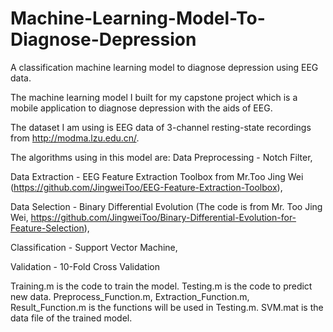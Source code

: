 # Machine-Learning-Model-To-Diagnose-Depression
A classification machine learning model to diagnose depression using EEG data.

The machine learning model I built for my capstone project which is a mobile application to diagnose depression with the aids of EEG.

The dataset I am using is EEG data of 3-channel resting-state recordings from http://modma.lzu.edu.cn/.

The algorithms using in this model are: Data Preprocessing - Notch Filter,

Data Extraction - EEG Feature Extraction Toolbox from Mr.Too Jing Wei (https://github.com/JingweiToo/EEG-Feature-Extraction-Toolbox),

Data Selection - Binary Differential Evolution (The code is from Mr. Too Jing Wei, https://github.com/JingweiToo/Binary-Differential-Evolution-for-Feature-Selection),

Classification - Support Vector Machine,

Validation - 10-Fold Cross Validation

Training.m is the code to train the model.
Testing.m is the code to predict new data.
Preprocess_Function.m, Extraction_Function.m, Result_Function.m is the functions will be used in Testing.m.
SVM.mat is the data file of the trained model.
